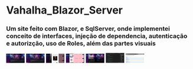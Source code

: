 # Vahalha_Blazor_Server

### Um site feito com Blazor, e SqlServer, onde implementei conceito de interfaces, injeção de dependencia, autenticação e autorizção, uso de Roles, além das partes visuais

<img width="50" src="https://github.com/DeividsonOmedio/Vahalha_Blazor_Server_Net/blob/master/Valhahalha_Blazor_ServerSide/wwwroot/images/Captura%20de%20tela%202023-10-19%20142645.png">

<img width="50" src="https://github.com/DeividsonOmedio/Vahalha_Blazor_Server_Net/blob/master/Valhahalha_Blazor_ServerSide/wwwroot/images/Captura%20de%20tela%202023-10-19%20142737.png">

<img width="50" src="https://github.com/DeividsonOmedio/Vahalha_Blazor_Server_Net/blob/master/Valhahalha_Blazor_ServerSide/wwwroot/images/Captura%20de%20tela%202023-10-19%20142840.png">

<img width="50" src="https://github.com/DeividsonOmedio/Vahalha_Blazor_Server_Net/blob/master/Valhahalha_Blazor_ServerSide/wwwroot/images/Captura%20de%20tela%202023-10-19%20142921.png">

<img width="50" src="https://github.com/DeividsonOmedio/Vahalha_Blazor_Server_Net/blob/master/Valhahalha_Blazor_ServerSide/wwwroot/images/Captura%20de%20tela%202023-10-19%20143058.png">

<img width="50" src="https://github.com/DeividsonOmedio/Vahalha_Blazor_Server_Net/blob/master/Valhahalha_Blazor_ServerSide/wwwroot/images/Captura%20de%20tela%202023-10-19%20143301.png">

<img width="50" src="https://github.com/DeividsonOmedio/Vahalha_Blazor_Server_Net/blob/master/Valhahalha_Blazor_ServerSide/wwwroot/images/Captura%20de%20tela%202023-10-19%20143440.png">
